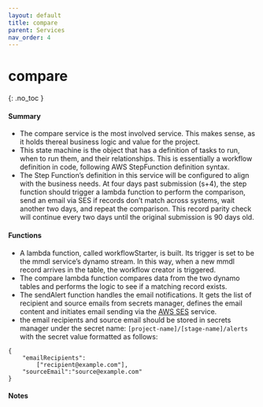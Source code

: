 ```yaml
---
layout: default
title: compare
parent: Services
nav_order: 4
---
```


# compare
{: .no_toc }

#### Summary

- The compare service is the most involved service. This makes sense, as it holds thereal business logic and value for the project.
- This state machine is the object that has a definition of tasks to run, when to run them, and their relationships. This is essentially a workflow definition in code, following AWS StepFunction definition syntax.
- The Step Function’s definition in this service will be configured to align with the business needs.  At four days past submission (s+4), the step function should trigger a lambda function to perform the comparison, send an email via SES if records don’t match across systems, wait another two days, and repeat the comparison. This record parity check will continue every two days until the original submission is 90 days old.

#### Functions

- A lambda function, called workflowStarter, is built. Its trigger is set to be the mmdl service’s dynamo stream. In this way, when a new mmdl record arrives in the table, the workflow creator is triggered.
- The compare lambda function compares data from the two dynamo tables and performs the logic to see if a matching record exists. 
- The sendAlert function handles the email notifications. It gets the list of recipient and source emails from secrets manager, defines the email content and initiates email sending via the [AWS SES](https://aws.amazon.com/ses/) service.
- the email recipients and source email should be stored in secrets manager under the secret name: `[project-name]/[stage-name]/alerts` with the secret value formatted as follows:
```
{
    "emailRecipients":
        ["recipient@example.com"],
    "sourceEmail":"source@example.com"
}
```

#### Notes
